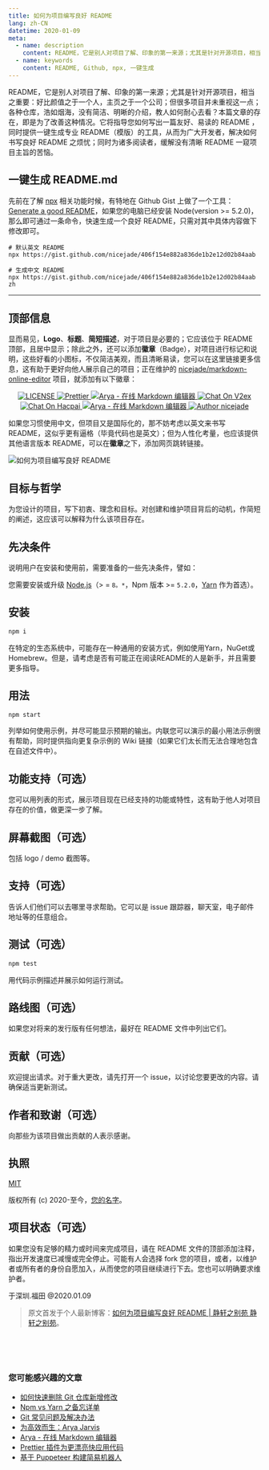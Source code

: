 ```yaml
---
title: 如何为项目编写良好 README
lang: zh-CN
datetime: 2020-01-09
meta:
  - name: description
    content: README，它是别人对项目了解、印象的第一来源；尤其是针对开源项目，相当之重要：好比颜值之于一个人，主页之于一个公司；但很多项目并未重视这一点；各种仓库，浩如烟海，没有简洁、明晰的介绍，教人如何耐心去看？本篇文章的存在，即是为了改善这种情况。它将指导您如何写出一篇友好、易读的 README ，同时提供一键生成专业 README（模版）的工具，从而为广大开发者，解决如何书写良好 README 之烦忧；同时为诸多阅读者，缓解没有清晰 README 一窥项目主旨的苦恼。
  - name: keywords
    content: README, Github, npx, 一键生成
---
```


README，它是别人对项目了解、印象的第一来源；尤其是针对开源项目，相当之重要：好比颜值之于一个人，主页之于一个公司；但很多项目并未重视这一点；各种仓库，浩如烟海，没有简洁、明晰的介绍，教人如何耐心去看？本篇文章的存在，即是为了改善这种情况。它将指导您如何写出一篇友好、易读的 README ，同时提供一键生成专业 README（模版）的工具，从而为广大开发者，解决如何书写良好 README 之烦忧；同时为诸多阅读者，缓解没有清晰 README 一窥项目主旨的苦恼。  
  
## 一键生成 README.md  
  
先前在了解 [npx](https://www.jeffjade.com/2019/12/11/160-how-to-use-npm-npx-tutorial/)  相关功能时候，有特地在 Github Gist  上做了一个工具：[Generate a good README](https://gist.github.com/nicejade/406f154e882a836de1b2e12d02b84aab)，如果您的电脑已经安装 Node(version >= 5.2.0)，那么即可通过一条命令，快速生成一个良好 README，只需对其中具体内容做下修改即可。  
  
```  
# 默认英文 README  
npx https://gist.github.com/nicejade/406f154e882a836de1b2e12d02b84aab  
  
# 生成中文 README  
npx https://gist.github.com/nicejade/406f154e882a836de1b2e12d02b84aab zh  
```  
  
---  
  
## 顶部信息  
  
显而易见，**Logo**、**标题**、**简短描述**，对于项目是必要的；它应该位于 README 顶部，且居中显示；除此之外，还可以添加**徽章**（Badge），对项目进行标记和说明，这些好看的小图标，不仅简洁美观，而且清晰易读，您可以在这里链接更多信息，这有助于更好向他人展示自己的项目；正在维护的  [nicejade/markdown-online-editor](https://github.com/nicejade/markdown-online-editor)  项目，就添加有以下徽章：  
  
<div align="center">  
 <a href="https://github.com/nicejade/markdown-online-editor">  
 <img src="https://img.shields.io/github/license/nicejade/markdown-online-editor.svg" alt="LICENSE">  
 </a>  
 <a href="https://nicelinks.site/post/5c16083e819ae45de1453caa">  
 <img src="https://img.shields.io/badge/code_style-prettier-ff69b4.svg?style=flat" alt="Prettier">  
 </a>  
 <a href="https://www.jeffjade.com/2019/05/31/155-arya-markdown-online-editor/">  
 <img src="https://img.shields.io/badge/chat-on%20blog-brightgreen.svg" alt="Arya - 在线 Markdown 编辑器">  
 </a>  
 <a href="https://v2ex.com/t/623128">  
 <img src="https://img.shields.io/badge/Chat-on%20v2ex-brightgreen.svg" alt="Chat On V2ex">  
 </a>  
 <a href="https://hacpai.com/article/1558270349379">  
 <img src="https://img.shields.io/badge/Chat-on%20hacpai-brightgreen.svg" alt="Chat On Hacpai">  
 </a>  
 <a href="https://weibo.com/aryamarkdown">  
 <img src="https://img.shields.io/badge/WeiBo-aryamarkdown-red.svg?style=flat" alt="Arya - 在线 Markdown 编辑器">  
 </a>  
 <a href="https://aboutme.lovejade.cn/?utm_source=github.com">  
 <img src="https://img.shields.io/badge/Author-nicejade-%23a696c8.svg" alt="Author nicejade">  
 </a>  
</div>  
  
如果您习惯使用中文，但项目又是国际化的，那不妨考虑以英文来书写 README，这似乎更有逼格（毕竟代码也是英文）；但为人性化考量，也应该提供其他语言版本 README，可以在**徽章**之下，添加网页跳转链接。  

![如何为项目编写良好 README](https://user-images.githubusercontent.com/15773463/72075141-20cc6600-332e-11ea-8829-b42cdf61d12b.png)

  
## 目标与哲学  
  
为您设计的项目，写下初衷、理念和目标。对创建和维护项目背后的动机，作简短的阐述，这应该可以解释为什么该项目存在。  
  
## 先决条件  
  
说明用户在安装和使用前，需要准备的一些先决条件，譬如：  
  
您需要安装或升级 [Node.js](https://nodejs.org/en/)（> = `8。*`，Npm 版本 >= `5.2.0`，[Yarn](https://www.jeffjade.com/2017/12/30/135-npm-vs-yarn-detial-memo/) 作为首选）。  
  
## 安装  
  
```bash  
npm i  
```  
  
在特定的生态系统中，可能存在一种通用的安装方式，例如使用Yarn，NuGet或Homebrew。但是，请考虑是否有可能正在阅读README的人是新手，并且需要更多指导。  
  
## 用法  
  
```bash  
npm start  
```  
  
列举如何使用示例，并尽可能显示预期的输出。内联您可以演示的最小用法示例很有帮助，同时提供指向更复杂示例的 Wiki 链接（如果它们太长而无法合理地包含在自述文件中）。  
  
## 功能支持（可选）  
  
您可以用列表的形式，展示项目现在已经支持的功能或特性，这有助于他人对项目存在的价值，做更深一步了解。  
  
## 屏幕截图（可选）  
  
包括 logo / demo 截图等。  
  
## 支持（可选）  
  
告诉人们他们可以去哪里寻求帮助。它可以是 issue 跟踪器，聊天室，电子邮件地址等的任意组合。  
  
## 测试（可选）  
  
```bash  
npm test  
```  
  
用代码示例描述并展示如何运行测试。  
  
## 路线图（可选）  
  
如果您对将来的发行版有任何想法，最好在 README 文件中列出它们。  
  
## 贡献（可选）  
  
欢迎提出请求。对于重大更改，请先打开一个 issue，以讨论您要更改的内容。请确保适当更新测试。  
  
## 作者和致谢（可选）  
  
向那些为该项目做出贡献的人表示感谢。  
  
## 执照  
  
[MIT](http://opensource.org/licenses/MIT)  
  
版权所有 (c) 2020-至今，[您的名字](you-website-url)。  
  
## 项目状态（可选）  
  
如果您没有足够的精力或时间来完成项目，请在 README 文件的顶部添加注释，指出开发速度已减慢或完全停止。可能有人会选择 fork 您的项目，或者，以维护者或所有者的身份自愿加入，从而使您的项目继续进行下去。您也可以明确要求维护者。

于深圳.福田 @2020.01.09

>原文首发于个人最新博客：[如何为项目编写良好 README | 静轩之别苑 静轩之别苑](https://quickapp.lovejade.cn/how-to-write-a-good-readme-for-your-project/)。

<ArticleList />
<br>
<br>
<br>
<Advertisement />

### 您可能感兴趣的文章

- [如何快速删除 Git 仓库新增修改](https://www.lovejade.cn/zh/article/how-to-quickly-delete-git-repository-new-changes.html)
- [Npm vs Yarn 之备忘详单](https://www.jeffjade.com/2017/12/30/135-npm-vs-yarn-detial-memo/)
- [Git 常见问题及解决办法](https://quickapp.lovejade.cn/git-common-problems-and-solutions/)
- [为高效而生：Arya Jarvis](https://www.jeffjade.com/2019/08/25/156-arya-jarvis-born-for-efficiency/)
- [Arya - 在线 Markdown 编辑器](https://www.jeffjade.com/2019/05/31/155-arya-markdown-online-editor/)
- [Prettier 插件为更漂亮快应用代码](https://www.jeffjade.com/2019/02/02/150-prettier-quickapp-plugin/)
- [基于 Puppeteer 构建简易机器人](https://www.jeffjade.com/2019/06/14/156-puppeteer-robot/)
